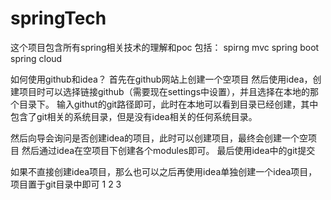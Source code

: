 # springTech
这个项目包含所有spring相关技术的理解和poc
包括：
spirng mvc
spring boot
spring cloud

如何使用github和idea？
首先在github网站上创建一个空项目
然后使用idea，创建项目时可以选择链接github（需要现在settings中设置），并且选择在本地的那个目录下。
输入githut的git路径即可，此时在本地可以看到目录已经创建，其中包含了git相关的系统目录，但是没有idea相关的任何系统目录。

然后向导会询问是否创建idea的项目，此时可以创建项目，最终会创建一个空项目
然后通过idea在空项目下创建各个modules即可。
最后使用idea中的git提交

如果不直接创建idea项目，那么也可以之后再使用idea单独创建一个idea项目，项目置于git目录中即可
1
2
3